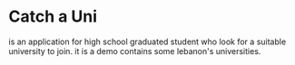 # Catch a Uni
is an application for high school graduated student who look for a suitable university to join.
it is a demo contains some lebanon's universities.
